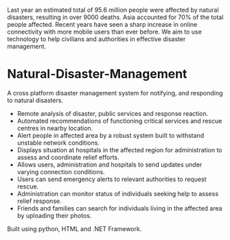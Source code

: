 Last year an estimated total of 95.6 million people were affected by natural disasters, resulting in over 9000 deaths. Asia accounted for 70% of the total people affected.
Recent years have seen a sharp increase in online connectivity with more mobile users than ever before. We aim to use technology to help civilians and authorities in effective disaster management.

# Natural-Disaster-Management
A cross platform disaster management system for notifying, and responding to natural disasters.
- Remote analysis of disaster, public services and response reaction. 
- Automated recommendations of functioning critical services and rescue centres in nearby location. 
- Alert people in affected area by a robust system built to withstand unstable network conditions. 
- Displays situation at hospitals in the affected region for administration to assess and coordinate relief efforts. 
- Allows users, administration and hospitals to send updates under varying connection conditions. 
- Users can send emergency alerts to relevant authorities to request rescue.
- Administration can monitor status of individuals seeking help to assess relief response. 
- Friends and families can search for individuals living in the affected area by uploading their photos.

Built using python, HTML and .NET Framework.
